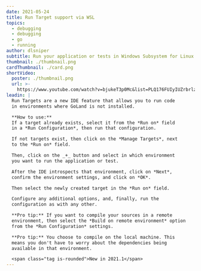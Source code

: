 ```yaml
---
date: 2021-05-24
title: Run Target support via WSL
topics:
  - debugging
  - debugging
  - go
  - running
author: dlsniper
subtitle: Run your application or tests in Windows Subsystem for Linux (WSL) with ease
thumbnail: ./thumbnail.png
cardThumbnail: ./card.png
shortVideo:
  poster: ./thumbnail.png
  url: >-
    https://www.youtube.com/watch?v=bjukeT3p0Mc&list=PLQ176FUIyIUZrbrlz4AY1V8VzBJKZyVlW&index=108
leadin: |
  Run Targets are a new IDE feature that allows you to run code
  in environments where GoLand is not installed.

  **How to use:**
  If a target already exists, select it from the *Run on* field
  in a *Run Configuration*, then run that configuration.

  If not targets exist, then click on the *Manage Targets*, next
  to the *Run on* field.

  Then, click on the _+_ button and select in which environment
  you want to run the application or test.

  After the IDE introspects that environment, click on *Next*,
  confirm the environment settings, and click on *OK*.

  Then select the newly created target in the *Run on* field.

  Configure any additional options, and, finally, run the
  configuration as with any other. 

  **Pro tip:** If you want to compile your sources in a remote
  environment, then select the *Build on remote environment* option
  from the *Run Configuration* settings.

  **Pro tip:** You choose to compile on the local machine. This
  means you don't have to worry about the dependencies being
  available in that environment.

  <span class="tag is-rounded">New in 2021.1</span>
---
```


